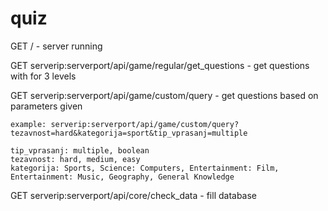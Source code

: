 # quiz

GET / - server running

GET serverip:serverport/api/game/regular/get_questions - get questions with for 3 levels

GET serverip:serverport/api/game/custom/query - get questions based on parameters given

  `example: serverip:serverport/api/game/custom/query?tezavnost=hard&kategorija=sport&tip_vprasanj=multiple`
  
    tip_vprasanj: multiple, boolean
    tezavnost: hard, medium, easy
    kategorija: Sports, Science: Computers, Entertainment: Film, Entertainment: Music, Geography, General Knowledge
  
GET serverip:serverport/api/core/check_data - fill database
